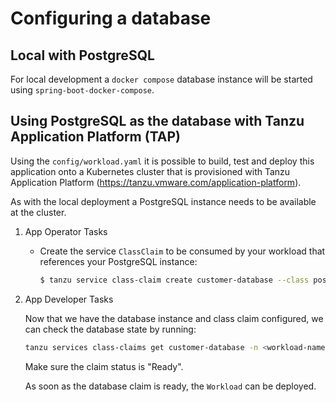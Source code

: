 # Configuring a database

## Local with PostgreSQL

For local development a `docker compose` database instance will be started using `spring-boot-docker-compose`. 


## Using PostgreSQL as the database with Tanzu Application Platform (TAP)

Using the `config/workload.yaml` it is possible to build, test and deploy this application onto a
Kubernetes cluster that is provisioned with Tanzu Application Platform (https://tanzu.vmware.com/application-platform).

As with the local deployment a PostgreSQL instance needs to be available at the cluster.

1. App Operator Tasks

   - Create the service `ClassClaim` to be consumed by your workload that references your PostgreSQL instance:

      ```bash
      $ tanzu service class-claim create customer-database --class postgresql-unmanaged -n <workload-namespace>
      ```

2. App Developer Tasks

   Now that we have the database instance and class claim configured, we can check the database state by running:
   
   ```bash
   tanzu services class-claims get customer-database -n <workload-namespace>
   ```

   Make sure the claim status is "Ready".
   
   As soon as the database claim is ready, the `Workload` can be deployed.
